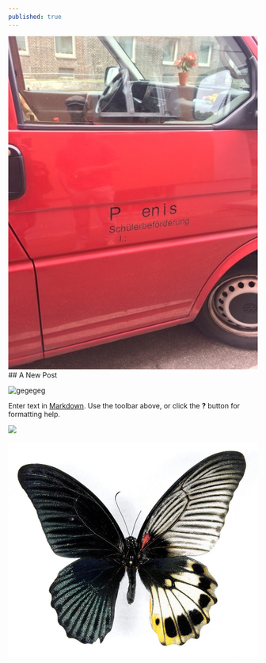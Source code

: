 ```yaml
---
published: true
---
```


![wegewhw](/asset/image/imgo.jpg)## A New Post

![gegegeg](/asset/image/03D3BEA0-0FD1-4E8E-9EDF-6923F3055250.jpg)

Enter text in [Markdown](http://daringfireball.net/projects/markdown/). Use the toolbar above, or click the **?** button for formatting help.

![](/_posts/imgo.jpg)

![butterfly-5.jpg](/asset/image/butterfly-5.jpg)
